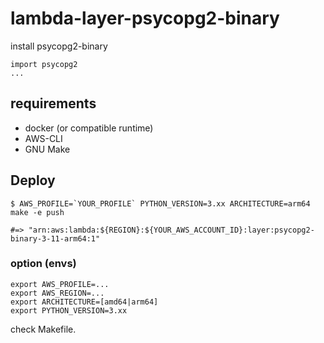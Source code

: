 # lambda-layer-psycopg2-binary

install psycopg2-binary

```
import psycopg2
...
```

## requirements

- docker (or compatible runtime)
- AWS-CLI
- GNU Make

## Deploy

```
$ AWS_PROFILE=`YOUR_PROFILE` PYTHON_VERSION=3.xx ARCHITECTURE=arm64  make -e push

#=> "arn:aws:lambda:${REGION}:${YOUR_AWS_ACCOUNT_ID}:layer:psycopg2-binary-3-11-arm64:1"
```



### option (envs)

```
export AWS_PROFILE=...
export AWS_REGION=...
export ARCHITECTURE=[amd64|arm64]
export PYTHON_VERSION=3.xx
```

check Makefile.

